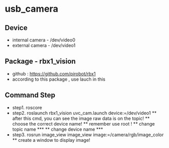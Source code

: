 # usb_camera


## Device

* internal camera - /dev/video0
* external camera - /dev/video1

## Package - rbx1_vision
* github : https://github.com/pirobot/rbx1
* according to this package , use lauch in this

## Command Step
* step1. roscore
* step2. roslaunch rbx1_vision uvc_cam.launch device:=/dev/video1
** after this cmd, you can see the image raw data is on the topic!
** choose the correct device name!
** remember use root !
** change topic name
*** ***<node name="uvc_cam_node" pkg="uvc_camera" type="uvc_camera_node" output="screen">***
** change device name
*** ***<arg name="device" default="/dev/video0" />***
* step3. rosrun image_view image_view image:=/camera/rgb/image_color
** create a window to display image!

